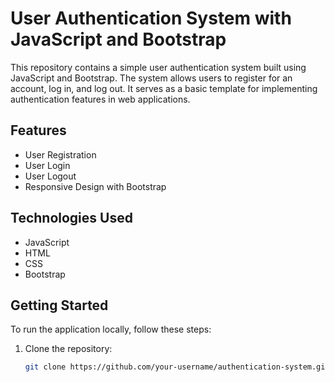 # User Authentication System with JavaScript and Bootstrap

This repository contains a simple user authentication system built using JavaScript and Bootstrap. The system allows users to register for an account, log in, and log out. It serves as a basic template for implementing authentication features in web applications.

## Features

- User Registration
- User Login
- User Logout
- Responsive Design with Bootstrap

## Technologies Used

- JavaScript
- HTML
- CSS
- Bootstrap

## Getting Started

To run the application locally, follow these steps:

1. Clone the repository:

   ```bash
   git clone https://github.com/your-username/authentication-system.git
